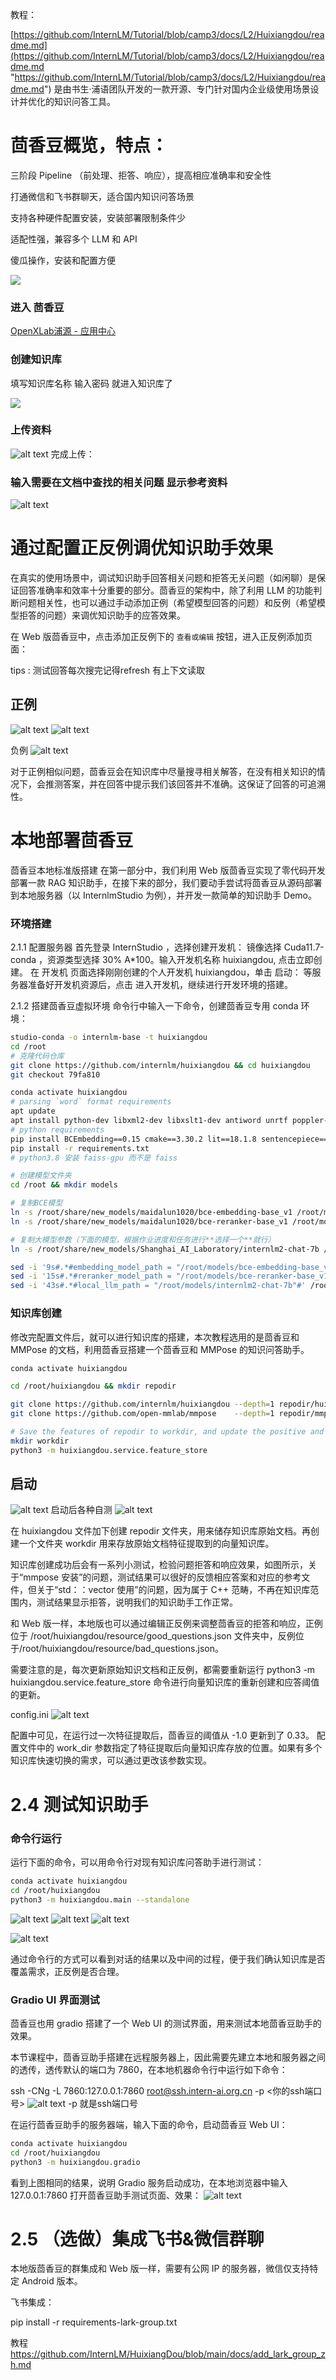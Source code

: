 
教程：

[https://github.com/InternLM/Tutorial/blob/camp3/docs/L2/Huixiangdou/readme.md](https://github.com/InternLM/Tutorial/blob/camp3/docs/L2/Huixiangdou/readme.md "https://github.com/InternLM/Tutorial/blob/camp3/docs/L2/Huixiangdou/readme.md") 是由书生·浦语团队开发的一款开源、专门针对国内企业级使用场景设计并优化的知识问答工具。

# 茴香豆概览，特点：

三阶段 Pipeline （前处理、拒答、响应），提高相应准确率和安全性

打通微信和飞书群聊天，适合国内知识问答场景

支持各种硬件配置安装，安装部署限制条件少

适配性强，兼容多个 LLM 和 API

傻瓜操作，安装和配置方便

![](https://i-blog.csdnimg.cn/direct/3e70bdca13304c83b35ec2952ab43d49.png)![]()

### 进入 茴香豆

 [OpenXLab浦源 - 应用中心](https://openxlab.org.cn/apps/detail/tpoisonooo/huixiangdou-web "OpenXLab浦源 - 应用中心")

### 创建知识库

填写知识库名称 输入密码 就进入知识库了

![](https://i-blog.csdnimg.cn/direct/4c2f68b40e6d4c5489bc0be8cfa9e5d6.png)![]()

### 上传资料
![alt text](image/1/image.png)
 完成上传：

### 输入需要在文档中查找的相关问题 显示参考资料
![alt text](image/1/image-1.png)


# 通过配置正反例调优知识助手效果

在真实的使用场景中，调试知识助手回答相关问题和拒答无关问题（如闲聊）是保证回答准确率和效率十分重要的部分。茴香豆的架构中，除了利用 LLM 的功能判断问题相关性，也可以通过手动添加正例（希望模型回答的问题）和反例（希望模型拒答的问题）来调优知识助手的应答效果。

在 Web 版茴香豆中，点击添加正反例下的 `查看或编辑` 按钮，进入正反例添加页面：

tips : 测试回答每次搜完记得refresh 有上下文读取

## 正例
![alt text](image/1/image-4.png)
![alt text](image/1/image-3.png)

负例
![alt text](image/1/image-2.png)

对于正例相似问题，茴香豆会在知识库中尽量搜寻相关解答，在没有相关知识的情况下，会推测答案，并在回答中提示我们该回答并不准确。这保证了回答的可追溯性。

# 本地部署茴香豆
 茴香豆本地标准版搭建
在第一部分中，我们利用 Web 版茴香豆实现了零代码开发部署一款 RAG 知识助手，在接下来的部分，我们要动手尝试将茴香豆从源码部署到本地服务器（以 InternlmStudio 为例），并开发一款简单的知识助手 Demo。

###  环境搭建
2.1.1 配置服务器
首先登录 InternStudio ，选择创建开发机：
镜像选择 Cuda11.7-conda ，资源类型选择 30% A\*100。输入开发机名称 huixiangdou, 点击立即创建。
在 开发机 页面选择刚刚创建的个人开发机 huixiangdou，单击 启动：
等服务器准备好开发机资源后，点击 进入开发机，继续进行开发环境的搭建。

2.1.2 搭建茴香豆虚拟环境
命令行中输入一下命令，创建茴香豆专用 conda 环境：
```bash 
studio-conda -o internlm-base -t huixiangdou
cd /root
# 克隆代码仓库
git clone https://github.com/internlm/huixiangdou && cd huixiangdou
git checkout 79fa810

conda activate huixiangdou
# parsing `word` format requirements
apt update
apt install python-dev libxml2-dev libxslt1-dev antiword unrtf poppler-utils pstotext tesseract-ocr flac ffmpeg lame libmad0 libsox-fmt-mp3 sox libjpeg-dev swig libpulse-dev
# python requirements
pip install BCEmbedding==0.15 cmake==3.30.2 lit==18.1.8 sentencepiece==0.2.0 protobuf==5.27.3 accelerate==0.33.0
pip install -r requirements.txt
# python3.8 安装 faiss-gpu 而不是 faiss

# 创建模型文件夹
cd /root && mkdir models

# 复制BCE模型
ln -s /root/share/new_models/maidalun1020/bce-embedding-base_v1 /root/models/bce-embedding-base_v1
ln -s /root/share/new_models/maidalun1020/bce-reranker-base_v1 /root/models/bce-reranker-base_v1

# 复制大模型参数（下面的模型，根据作业进度和任务进行**选择一个**就行）
ln -s /root/share/new_models/Shanghai_AI_Laboratory/internlm2-chat-7b /root/models/internlm2-chat-7b

sed -i '9s#.*#embedding_model_path = "/root/models/bce-embedding-base_v1"#' /root/huixiangdou/config.ini
sed -i '15s#.*#reranker_model_path = "/root/models/bce-reranker-base_v1"#' /root/huixiangdou/config.ini
sed -i '43s#.*#local_llm_path = "/root/models/internlm2-chat-7b"#' /root/huixiangdou/config.ini

```
### 知识库创建
修改完配置文件后，就可以进行知识库的搭建，本次教程选用的是茴香豆和 MMPose 的文档，利用茴香豆搭建一个茴香豆和 MMPose 的知识问答助手。
```bash 
conda activate huixiangdou

cd /root/huixiangdou && mkdir repodir

git clone https://github.com/internlm/huixiangdou --depth=1 repodir/huixiangdou
git clone https://github.com/open-mmlab/mmpose    --depth=1 repodir/mmpose

# Save the features of repodir to workdir, and update the positive and negative example thresholds into `config.ini`
mkdir workdir
python3 -m huixiangdou.service.feature_store

```
## 启动
![alt text](image/1/image-5.png)
启动后各种自测
![alt text](image/1/image-6.png)

在 huixiangdou 文件加下创建 repodir 文件夹，用来储存知识库原始文档。再创建一个文件夹 workdir 用来存放原始文档特征提取到的向量知识库。

知识库创建成功后会有一系列小测试，检验问题拒答和响应效果，如图所示，关于“mmpose 安装”的问题，测试结果可以很好的反馈相应答案和对应的参考文件，但关于“std：：vector 使用”的问题，因为属于 C++ 范畴，不再在知识库范围内，测试结果显示拒答，说明我们的知识助手工作正常。

和 Web 版一样，本地版也可以通过编辑正反例来调整茴香豆的拒答和响应，正例位于 /root/huixiangdou/resource/good_questions.json 文件夹中，反例位于/root/huixiangdou/resource/bad_questions.json。

需要注意的是，每次更新原始知识文档和正反例，都需要重新运行 python3 -m huixiangdou.service.feature_store 命令进行向量知识库的重新创建和应答阈值的更新。

config.ini
![alt text](image/1/image-7.png)

配置中可见，在运行过一次特征提取后，茴香豆的阈值从 -1.0 更新到了 0.33。 配置文件中的 work_dir 参数指定了特征提取后向量知识库存放的位置。如果有多个知识库快速切换的需求，可以通过更改该参数实现。
# 2.4 测试知识助手
### 命令行运行
运行下面的命令，可以用命令行对现有知识库问答助手进行测试：
```bash
conda activate huixiangdou
cd /root/huixiangdou
python3 -m huixiangdou.main --standalone
```

![alt text](image/1/image-8.png)
![alt text](image/1/image-10.png)
![alt text](image/1/image-11.png)

![alt text](image/1/image-9.png)

通过命令行的方式可以看到对话的结果以及中间的过程，便于我们确认知识库是否覆盖需求，正反例是否合理。

### Gradio UI 界面测试
茴香豆也用 gradio 搭建了一个 Web UI 的测试界面，用来测试本地茴香豆助手的效果。

本节课程中，茴香豆助手搭建在远程服务器上，因此需要先建立本地和服务器之间的透传，透传默认的端口为 7860，在本地机器命令行中运行如下命令：

ssh -CNg -L 7860:127.0.0.1:7860 root@ssh.intern-ai.org.cn -p <你的ssh端口号>
![alt text](image/1/image-13.png)
-p 就是ssh端口号

在运行茴香豆助手的服务器端，输入下面的命令，启动茴香豆 Web UI：

```bash
conda activate huixiangdou
cd /root/huixiangdou
python3 -m huixiangdou.gradio
```

看到上图相同的结果，说明 Gradio 服务启动成功，在本地浏览器中输入 127.0.0.1:7860 打开茴香豆助手测试页面、效果：
![alt text](image/1/image-12.png)


# 2.5 （选做）集成飞书&微信群聊
本地版茴香豆的群集成和 Web 版一样，需要有公网 IP 的服务器，微信仅支持特定 Android 版本。

飞书集成：

pip install -r requirements-lark-group.txt

教程 https://github.com/InternLM/HuixiangDou/blob/main/docs/add_lark_group_zh.md